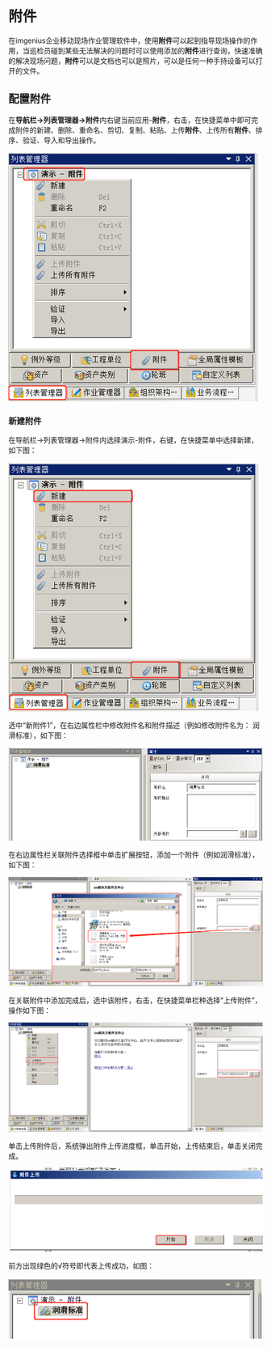 # 附件
在imgenius企业移动现场作业管理软件中，使用**附件**可以起到指导现场操作的作用，当巡检员碰到某些无法解决的问题时可以使用添加的**附件**进行查询，快速准确的解决现场问题，**附件**可以是文档也可以是照片，可以是任何一种手持设备可以打开的文件。  
## 配置附件
在**导航栏→列表管理器→附件**内右键当前应用-**附件**，右击，在快捷菜单中即可完成附件的新建、删除、重命名、剪切、复制、粘贴、上传**附件**、上传所有**附件**、排序、验证、导入和导出操作。

![](./images/附件1.png)  
### 新建附件
在导航栏→列表管理器→附件内选择演示-附件，右键，在快捷菜单中选择新建，如下图： 

![](./images/附件2.png)  

选中“新附件1”，在右边属性栏中修改附件名和附件描述（例如修改附件名为： 润滑标准），如下图：

![](./images/附件3.png)  

在右边属性栏关联附件选择框中单击扩展按钮，添加一个附件（例如润滑标准），如下图： 

![](./images/附件4.png)  

在关联附件中添加完成后，选中该附件，右击，在快捷菜单栏种选择“上传附件”，操作如下图：
 
![](./images/附件5.png)  

单击上传附件后，系统弹出附件上传进度框，单击开始，上传结束后，单击关闭完成。 

![](./images/附件6.png)  

前方出现绿色的√符号即代表上传成功，如图： 

![](./images/附件7.png)  